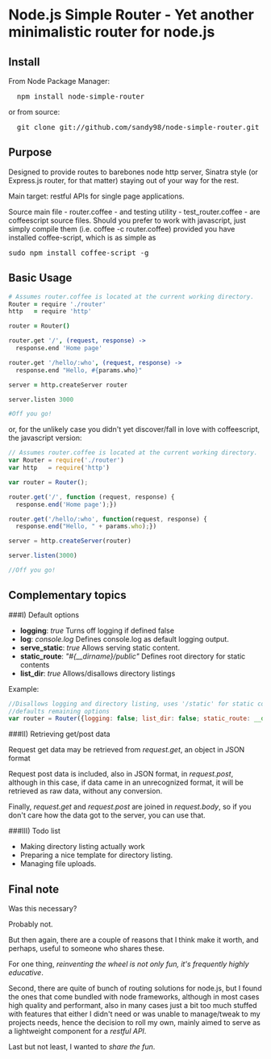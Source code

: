 # Node.js Simple Router - Yet another minimalistic router for node.js

## Install

From Node Package Manager:

<pre>
  npm install node-simple-router
</pre>

or from source:

<pre>
  git clone git://github.com/sandy98/node-simple-router.git
</pre>

## Purpose
Designed to provide routes to barebones node http server, Sinatra style (or Express.js router, for that matter) staying out
of your way for the rest.

Main target: restful APIs for single page applications.

Source main file - router.coffee - and testing utility - test_router.coffee - are coffeescript source files. Should you prefer to
work with javascript, just simply compile them (i.e. coffee -c router.coffee) provided you have installed coffee-script, which is as
simple as <pre>sudo npm install coffee-script -g</pre>

## Basic Usage
```coffeescript
# Assumes router.coffee is located at the current working directory.
Router = require './router'
http   = require 'http'

router = Router()

router.get '/', (request, response) ->
  response.end 'Home page'

router.get '/hello/:who', (request, response) ->
  response.end "Hello, #{params.who}"

server = http.createServer router

server.listen 3000

#Off you go!
```
or, for the unlikely case you didn't yet discover/fall in love with coffeescript, the javascript version:

```javascript
// Assumes router.coffee is located at the current working directory.
var Router = require('./router')
var http   = require('http')

var router = Router();

router.get('/', function (request, response) {
  response.end('Home page');})

router.get('/hello/:who', function(request, response) {
  response.end("Hello, " + params.who);})

server = http.createServer(router)

server.listen(3000)

//Off you go!
```

## Complementary topics
###I) Default options

-    **logging**: *true*
     Turns off logging if defined false
-    **log**: *console.log*
     Defines console.log as default logging output.
-    **serve_static**: *true*
     Allows serving static content.
-    **static_route**: *"#{__dirname}/public"*
     Defines root directory for static contents
-    **list_dir**: *true*
     Allows/disallows directory listings

Example:
```javascript
//Disallows logging and directory listing, uses '/static' for static contents,
//defaults remaining options
var router = Router({logging: false; list_dir: false; static_route: __dirname + '/static'})
```
###II) Retrieving get/post data

Request get data may be retrieved from *request.get*, an object in JSON format

Request post data is included, also in JSON format, in *request.post*, although in this case, if data came in an
unrecognized format, it will be retrieved as raw data, without any conversion.

Finally, *request.get* and *request.post* are joined in *request.body*, so if you don't care how the data got to the
server, you can use that.

###III) Todo list
-    Making directory listing actually work
-    Preparing a nice template for directory listing.
-    Managing file uploads.


## Final note
Was this necessary?

Probably not.

But then again, there are a couple of reasons that I think make it worth, and perhaps, useful to someone who shares these.

For one thing, *reinventing the wheel is not only fun, it's frequently highly educative*.

Second, there are quite of bunch of routing solutions for node.js, but I found the ones that come bundled with node frameworks,
although in most cases high quality and performant, also in many cases just a bit too much stuffed with features that either I didn't
need or was unable to manage/tweak to my projects needs, hence the decision to roll my own, mainly aimed to serve as a lightweight
component for a *restful API*.

Last but not least, I wanted to *share the fun*.



